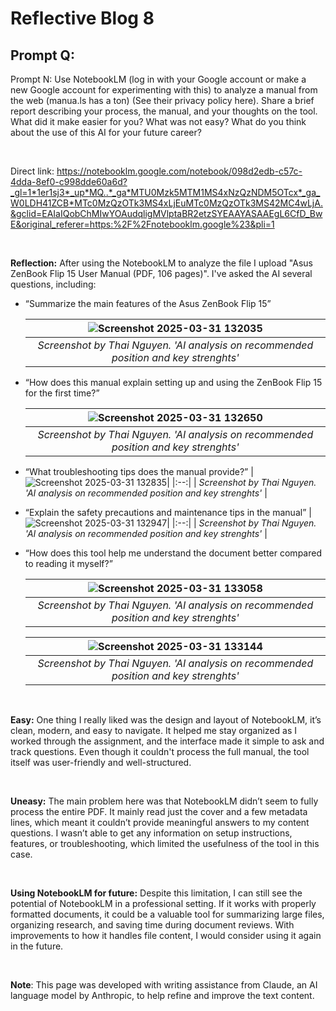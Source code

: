# Reflective Blog 8

## Prompt Q:

Prompt N: Use NotebookLM (log in with your Google account or make a new Google account for experimenting with this) to analyze a manual from the web (manua.ls has a ton) (See their privacy policy here). Share a brief report describing your process, the manual, and your thoughts on the tool. What did it make easier for you? What was not easy? What do you think about the use of this AI for your future career?

<br>

Direct link: https://notebooklm.google.com/notebook/098d2edb-c57c-4dda-8ef0-c998dde60a6d?_gl=1*1er1sj3*_up*MQ..*_ga*MTU0Mzk5MTM1MS4xNzQzNDM5OTcx*_ga_W0LDH41ZCB*MTc0MzQzOTk3MS4xLjEuMTc0MzQzOTk3MS42MC4wLjA.&gclid=EAIaIQobChMIwYOAudqligMVlptaBR2etzSYEAAYASAAEgL6CfD_BwE&original_referer=https:%2F%2Fnotebooklm.google%23&pli=1


<br>

**Reflection:** After using the NotebookLM to analyze the file I upload "Asus ZenBook Flip 15 User Manual (PDF, 106 pages)". I've asked the AI several questions, including:

- “Summarize the main features of the Asus ZenBook Flip 15”

  |![Screenshot 2025-03-31 132035](https://github.com/user-attachments/assets/7f7d355f-5b0d-475b-bf42-74b2c773e3ed)|
  |:--:| 
  | *Screenshot by Thai Nguyen. 'AI analysis on recommended position and key strenghts'* |


- “How does this manual explain setting up and using the ZenBook Flip 15 for the first time?”

  |![Screenshot 2025-03-31 132650](https://github.com/user-attachments/assets/4bebbcb7-20eb-4e96-9f18-4fa032160477)|
  |:--:|
  | *Screenshot by Thai Nguyen. 'AI analysis on recommended position and key strenghts'* |
  
- “What troubleshooting tips does the manual provide?”
  |  ![Screenshot 2025-03-31 132835](https://github.com/user-attachments/assets/2e4016f7-e38c-4284-b557-be7f8aa18633)|
  |:--:|
  | *Screenshot by Thai Nguyen. 'AI analysis on recommended position and key strenghts'* |
  
- “Explain the safety precautions and maintenance tips in the manual”
  |![Screenshot 2025-03-31 132947](https://github.com/user-attachments/assets/65c5ab59-a9f8-44af-95c6-d37897d0bfab)|
  |:--:|
  | *Screenshot by Thai Nguyen. 'AI analysis on recommended position and key strenghts'* |
  
- “How does this tool help me understand the document better compared to reading it myself?”
  
  |![Screenshot 2025-03-31 133058](https://github.com/user-attachments/assets/b9c9232d-956c-4618-8509-d138601eb72c)|
  |:--:|
  | *Screenshot by Thai Nguyen. 'AI analysis on recommended position and key strenghts'* |

  |![Screenshot 2025-03-31 133144](https://github.com/user-attachments/assets/f764215c-110c-4a63-b99a-c437a522e071)|
  |:--:|
  | *Screenshot by Thai Nguyen. 'AI analysis on recommended position and key strenghts'* |

<br>

**Easy:** One thing I really liked was the design and layout of NotebookLM, it’s clean, modern, and easy to navigate. It helped me stay organized as I worked through the assignment, and the interface made it simple to ask and track questions. Even though it couldn't process the full manual, the tool itself was user-friendly and well-structured.

<br>

**Uneasy:** The main problem here was that NotebookLM didn’t seem to fully process the entire PDF. It mainly read just the cover and a few metadata lines, which meant it couldn’t provide meaningful answers to my content questions. I wasn’t able to get any information on setup instructions, features, or troubleshooting, which limited the usefulness of the tool in this case.

<br>

**Using NotebookLM for future:** Despite this limitation, I can still see the potential of NotebookLM in a professional setting. If it works with properly formatted documents, it could be a valuable tool for summarizing large files, organizing research, and saving time during document reviews. With improvements to how it handles file content, I would consider using it again in the future.

<br>

 **Note**: This page was developed with writing assistance from Claude, an AI language model by Anthropic, to help refine and improve the text content.

